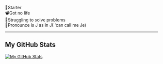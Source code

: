 🐍Starter <br>
📽️Got no life <br>
🦠Struggling to solve problems <br>
👾Pronounce is J as in J( 'can call me Je)

---

## My GitHub Stats

[![My GitHub Stats](https://github-readme-stats.vercel.app/api?username=J2Courier&show_icons=true&theme=radical)](https://github.com/J2Courier)
